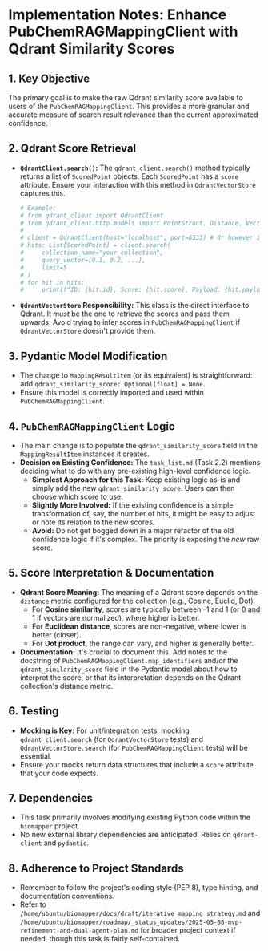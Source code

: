 # Implementation Notes: Enhance PubChemRAGMappingClient with Qdrant Similarity Scores

## 1. Key Objective

The primary goal is to make the raw Qdrant similarity score available to users of the `PubChemRAGMappingClient`. This provides a more granular and accurate measure of search result relevance than the current approximated confidence.

## 2. Qdrant Score Retrieval

*   **`QdrantClient.search()`:** The `qdrant_client.search()` method typically returns a list of `ScoredPoint` objects. Each `ScoredPoint` has a `score` attribute. Ensure your interaction with this method in `QdrantVectorStore` captures this.
    ```python
    # Example:
    # from qdrant_client import QdrantClient
    # from qdrant_client.http.models import PointStruct, Distance, VectorParams, ScoredPoint
    #
    # client = QdrantClient(host="localhost", port=6333) # Or however initialized
    # hits: List[ScoredPoint] = client.search(
    #     collection_name="your_collection",
    #     query_vector=[0.1, 0.2, ...],
    #     limit=5
    # )
    # for hit in hits:
    #     print(f"ID: {hit.id}, Score: {hit.score}, Payload: {hit.payload}")
    ```
*   **`QdrantVectorStore` Responsibility:** This class is the direct interface to Qdrant. It *must* be the one to retrieve the scores and pass them upwards. Avoid trying to infer scores in `PubChemRAGMappingClient` if `QdrantVectorStore` doesn't provide them.

## 3. Pydantic Model Modification

*   The change to `MappingResultItem` (or its equivalent) is straightforward: add `qdrant_similarity_score: Optional[float] = None`.
*   Ensure this model is correctly imported and used within `PubChemRAGMappingClient`.

## 4. `PubChemRAGMappingClient` Logic

*   The main change is to populate the `qdrant_similarity_score` field in the `MappingResultItem` instances it creates.
*   **Decision on Existing Confidence:** The `task_list.md` (Task 2.2) mentions deciding what to do with any pre-existing high-level confidence logic.
    *   **Simplest Approach for this Task:** Keep existing logic as-is and simply add the new `qdrant_similarity_score`. Users can then choose which score to use.
    *   **Slightly More Involved:** If the existing confidence is a simple transformation of, say, the number of hits, it might be easy to adjust or note its relation to the new scores.
    *   **Avoid:** Do not get bogged down in a major refactor of the old confidence logic if it's complex. The priority is exposing the *new* raw score.

## 5. Score Interpretation & Documentation

*   **Qdrant Score Meaning:** The meaning of a Qdrant score depends on the `distance` metric configured for the collection (e.g., Cosine, Euclid, Dot).
    *   For **Cosine similarity**, scores are typically between -1 and 1 (or 0 and 1 if vectors are normalized), where higher is better.
    *   For **Euclidean distance**, scores are non-negative, where lower is better (closer).
    *   For **Dot product**, the range can vary, and higher is generally better.
*   **Documentation:** It's crucial to document this. Add notes to the docstring of `PubChemRAGMappingClient.map_identifiers` and/or the `qdrant_similarity_score` field in the Pydantic model about how to interpret the score, or that its interpretation depends on the Qdrant collection's distance metric.

## 6. Testing

*   **Mocking is Key:** For unit/integration tests, mocking `qdrant_client.search` (for `QdrantVectorStore` tests) and `QdrantVectorStore.search` (for `PubChemRAGMappingClient` tests) will be essential.
*   Ensure your mocks return data structures that include a `score` attribute that your code expects.

## 7. Dependencies

*   This task primarily involves modifying existing Python code within the `biomapper` project.
*   No new external library dependencies are anticipated. Relies on `qdrant-client` and `pydantic`.

## 8. Adherence to Project Standards
*   Remember to follow the project's coding style (PEP 8), type hinting, and documentation conventions.
*   Refer to `/home/ubuntu/biomapper/docs/draft/iterative_mapping_strategy.md` and `/home/ubuntu/biomapper/roadmap/_status_updates/2025-05-08-mvp-refinement-and-dual-agent-plan.md` for broader project context if needed, though this task is fairly self-contained.
